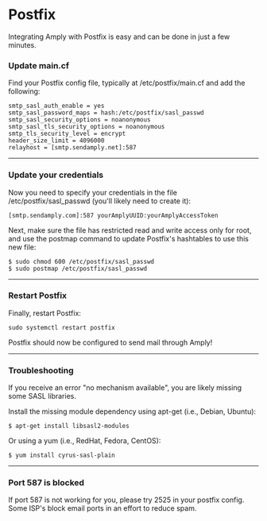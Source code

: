 # Postfix

Integrating Amply with Postfix is easy and can be done in just a few minutes.


### Update main.cf

Find your Postfix config file, typically at /etc/postfix/main.cf and add the following:

```
smtp_sasl_auth_enable = yes
smtp_sasl_password_maps = hash:/etc/postfix/sasl_passwd
smtp_sasl_security_options = noanonymous
smtp_sasl_tls_security_options = noanonymous
smtp_tls_security_level = encrypt
header_size_limit = 4096000
relayhost = [smtp.sendamply.net]:587
```

****

### Update your credentials

Now you need to specify your credentials in the file /etc/postfix/sasl_passwd (you'll likely need to create it):

```
[smtp.sendamply.com]:587 yourAmplyUUID:yourAmplyAccessToken
```

Next, make sure the file has restricted read and write access only for root, and use the postmap command to update Postfix's hashtables to use this new file:

```
$ sudo chmod 600 /etc/postfix/sasl_passwd
$ sudo postmap /etc/postfix/sasl_passwd
```

****

### Restart Postfix

Finally, restart Postfix:

```
sudo systemctl restart postfix
```

Postfix should now be configured to send mail through Amply!

****

### Troubleshooting


If you receive an error "no mechanism available", you are likely missing some SASL libraries.

Install the missing module dependency using apt-get (i.e., Debian, Ubuntu):

```
$ apt-get install libsasl2-modules
```

Or using a yum (i.e., RedHat, Fedora, CentOS):

```
$ yum install cyrus-sasl-plain
```

****

### Port 587 is blocked

If port 587 is not working for you, please try 2525 in your postfix config. Some ISP's block email ports in an effort to reduce spam.




